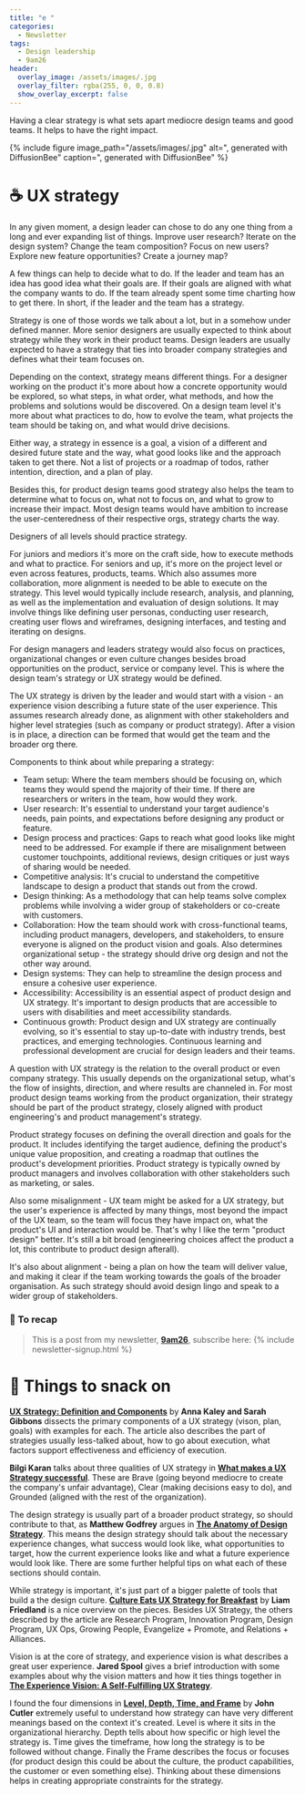 ```yaml
---
title: "e "
categories:
  - Newsletter
tags:
  - Design leadership
  - 9am26
header:
  overlay_image: /assets/images/.jpg
  overlay_filter: rgba(255, 0, 0, 0.8)
  show_overlay_excerpt: false
---
```


Having a clear strategy is what sets apart mediocre design teams and good teams. It helps to have the right impact.

{% include figure image_path="/assets/images/.jpg" alt=", generated with DiffusionBee" caption=", generated with DiffusionBee" %}

# ☕ UX strategy

In any given moment, a design leader can chose to do any one thing from a long and ever expanding list of things. Improve user research? Iterate on the design system? Change the team composition? Focus on new users? Explore new feature opportunities? Create a journey map?

A few things can help to decide what to do. If the leader and team has an idea has good idea what their goals are. If their goals are aligned with what the company wants to do. If the team already spent some time charting how to get there. In short, if the leader and the team has a strategy.

Strategy is one of those words we talk about a lot, but in a somehow under defined manner. More senior designers are usually expected to think about strategy while they work in their product teams. Design leaders are usually expected to have a strategy that ties into broader company strategies and defines what their team focuses on.

Depending on the context, strategy means different things. For a designer working on the product it's more about how a concrete opportunity would be explored, so what steps, in what order, what methods, and how the problems and solutions would be discovered. On a design team level it's more about what practices to do, how to evolve the team, what projects the team should be taking on, and what would drive decisions.

Either way, a strategy in essence is a goal, a vision of a different and desired future state and the way, what good looks like and the approach taken to get there. Not a list of projects or a roadmap of todos, rather intention, direction, and a plan of play. 

Besides this, for product design teams good strategy also helps the team to determine what to focus on, what not to focus on, and what to grow to increase their impact. Most design teams would have ambition to increase the user-centeredness of their respective orgs, strategy charts the way.

Designers of all levels should practice strategy. 

For juniors and mediors it's more on the craft side, how to execute methods and what to practice. For seniors and up, it's more on the project level or even across features, products, teams. Which also assumes more collaboration, more alignment is needed to be able to execute on the strategy. This level would typically include research, analysis, and planning, as well as the implementation and evaluation of design solutions. It may involve things like defining user personas, conducting user research, creating user flows and wireframes, designing interfaces, and testing and iterating on designs.

For design managers and leaders strategy would also focus on practices, organizational changes or even culture changes besides broad opportunities on the product, service or company level. This is where the design team's strategy or UX strategy would be defined.

The UX strategy is driven by the leader and would start with a vision - an experience vision describing a future state of the user experience. This assumes research already done, as alignment with other stakeholders and higher level strategies (such as company or product strategy). After a vision is in place, a direction can be formed that would get the team and the broader org there.  

Components to think about while preparing a strategy:
- Team setup: Where the team members should be focusing on, which teams they would spend the majority of their time. If there are researchers or writers in the team, how would they work.
- User research:  It's essential to understand your target audience's needs, pain points, and expectations before designing any product or feature.
- Design process and practices: Gaps to reach what good looks like might need to be addressed. For example if there are misalignment between customer touchpoints, additional reviews, design critiques or just ways of sharing would be needed.
- Competitive analysis: It's crucial to understand the competitive landscape to design a product that stands out from the crowd.
- Design thinking: As a methodology that can help teams solve complex problems while involving a wider group of stakeholders or co-create with customers.
- Collaboration: How the team should work with cross-functional teams, including product managers, developers, and stakeholders, to ensure everyone is aligned on the product vision and goals. Also determines organizational setup - the strategy should drive org design and not the other way around.
- Design systems: They can help to streamline the design process and ensure a cohesive user experience.
- Accessibility: Accessibility is an essential aspect of product design and UX strategy. It's important to design products that are accessible to users with disabilities and meet accessibility standards.
- Continuous growth: Product design and UX strategy are continually evolving, so it's essential to stay up-to-date with industry trends, best practices, and emerging technologies. Continuous learning and professional development are crucial for design leaders and their teams.

A question with UX strategy is the relation to the overall product or even company strategy. This usually depends on the organizational setup, what's the flow of insights, direction, and where results are channeled in. For most product design teams working from the product organization, their strategy should be part of the product strategy, closely aligned with product engineering's and product management's strategy.

Product strategy focuses on defining the overall direction and goals for the product. It includes identifying the target audience, defining the product's unique value proposition, and creating a roadmap that outlines the product's development priorities. Product strategy is typically owned by product managers and involves collaboration with other stakeholders such as marketing, or sales.



Also some misalignment - UX team might be asked for a UX strategy, but the user's experience is affected by many things, most beyond the impact of the UX team, so the team will focus they have impact on, what the product's UI and interaction would be. That's why I like the term "product design" better. It's still a bit broad (engineering choices affect the product a lot, this contribute to product design afterall).

It's also about alignment - being a plan on how the team will deliver value, and making it clear if the team working towards the goals of the broader organisation. As such strategy should avoid design lingo and speak to a wider group of stakeholders.



### 🥤 To recap

> This is a post from my newsletter, **[9am26](https://polgarp.com/categories/newsletter/)**, subscribe here:
> {% include newsletter-signup.html %}

# 🍪 Things to snack on

[**UX Strategy: Definition and Components**](https://www.nngroup.com/articles/ux-strategy/) by **Anna Kaley and Sarah Gibbons** dissects the primary components of a UX strategy (vison, plan, goals) with examples for each. The article also describes the part of strategies usually less-talked about, how to go about execution, what factors support effectiveness and efficiency of execution.

**Bilgi Karan** talks about three qualities of UX strategy in [**What makes a UX Strategy successful**](https://uxdesign.cc/what-makes-a-ux-strategy-successful-ebdb72641968). These are Brave (going beyond mediocre to create the company's unfair advantage), Clear (making decisions easy to do), and Grounded (aligned with the rest of the organization). 

The design strategy is usually part of a broader product strategy, so should contribute to that, as **Matthew Godfrey** argues in [**The Anatomy of Design Strategy**](https://medium.com/ingeniouslysimple/the-anatomy-of-design-strategy-75be8cfa3dc3). This means the design strategy should talk about the necessary experience changes, what success would look like, what opportunities to target, how the current experience looks like and what a future experience would look like. There are some further helpful tips on what each of these sections should contain.

While strategy is important, it's just part of a bigger palette of tools that build a the design culture. [**Culture Eats UX Strategy for Breakfast**](https://medium.com/on-experience/culture-eats-ux-strategy-for-breakfast-2a805d47097e) by **Liam Friedland** is a nice overview on the pieces. Besides UX Strategy, the others described by the article are Research Program, Innovation Program, Design Program, UX Ops, Growing People, Evangelize + Promote, and Relations + Alliances.

Vision is at the core of strategy, and experience vision is what describes a great user experience. **Jared Spool** gives a brief introduction with some examples about why the vision matters and how it ties things together in [**The Experience Vision: A Self-Fulfilling UX Strategy**](https://articles.uie.com/the-experience-vision-a-self-fulfilling-ux-strategy/).

I found the four dimensions in [**Level, Depth, Time, and Frame**](https://cutlefish.substack.com/p/tbm-218-level-depth-time-and-frame) by **John Cutler** extremely useful to understand how strategy can have very different meanings based on the context it's created. Level is where it sits in the organizational hierarchy. Depth tells about how specific or high level the strategy is. Time gives the timeframe, how long the strategy is to be followed without change. Finally the Frame describes the focus or focuses (for product design this could be about the culture, the product capabilities, the customer or even something else). Thinking about these dimensions helps in creating appropriate constraints for the strategy.